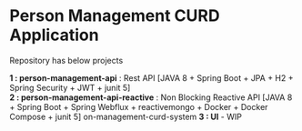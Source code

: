 # Person Management CURD Application #
Repository has below projects 

**1 : person-management-api** : Rest API [JAVA 8 + Spring Boot + JPA + H2 + Spring Security + JWT + junit 5]  
**2 : person-management-api-reactive** : Non Blocking Reactive API [JAVA 8 + Spring Boot + Spring Webflux + reactivemongo + Docker + Docker Compose + junit 5]  on-management-curd-system
**3 : UI** - WIP
